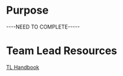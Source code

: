 # Purpose
----NEED TO COMPLETE-----

# Team Lead Resources
[TL Handbook](https://www.notion.so/Full-Time-TL-Handbook-54e5207d1f494ab7a2268d903272c8ac)